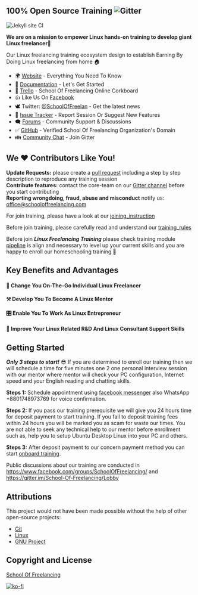 ## 100% Open Source Training ![Gitter](https://badges.gitter.im/School-Of-Freelancing/Lobby.svg)
![Jekyll site CI](https://github.com/SchoolOfFreelancing/BackOffice/workflows/Jekyll%20site%20CI/badge.svg?branch=master)

**We are on a mission to empower Linux hands-on training to develop giant Linux freelancer🐧** 

Our Linux freelancing training ecosystem design to establish Earning By Doing Linux freelancing from home 🏠

* 🌍 [Website](https://www.schooloffreelancing.com/) - Everything You Need To Know
* 📖 [Documentation](https://github.com/SchoolOfFreelancing/BackOffice/wiki) - Let's Get Started
* :rocket: [Trello](https://trello.com/b/RFo7GNdY/school-of-freelancing) - School Of Freelancing Online Corkboard
* 👍 Like Us On [Facebook](https://www.facebook.com/SchoolOfFreelancing/)
* 🕊 Twitter: [@SchoolOfFreelan](https://twitter.com/SchoolOfFreelan) - Get the latest news
* 🐞 [Issue Tracker](https://github.com/SchoolOfFreelancing/BackOffice/issues) - Report Session Or Suggest New Features
* 🗨  [Forums](https://www.facebook.com/groups/SchoolOfFreelancing/) - Community Support & Discussions
* :white_check_mark: [GitHub](https://github.com/SchoolOfFreelancing) - Verified School Of Freelancing Organization's Domain
* 👪 [Community Chat](https://gitter.im/School-Of-Freelancing/Lobby) - Join Gitter

## We :heart: Contributors Like You!

**Update Requests:** please create a [pull request](https://github.com/SchoolOfFreelancing/BackOffice/pulls) including a step by step description to reproduce any training session  
**Contribute features:** contact the core-team on our [Gitter channel](https://gitter.im/School-Of-Freelancing/Lobby) before you start contributing   
**Reporting wrongdoing, fraud, abuse and misconduct** notify us: office@schooloffreelancing.com
  
For join training, please have a look at our [joining_instruction](https://docs.google.com/document/d/1ESFs4DZLt2xrtpGQFPynwps-2oZRZwF-5rv5EfqGANs/edit?usp=sharing)

Before join training, please carefully read and understand our [training_rules](https://docs.google.com/document/d/1UX8gTwFavlUjCqeD4lQ9r6LFY757v0ZbEj7rq3Nlek8/edit?usp=sharing)

Before join ***Linux Freelancing Training*** please check training module [pipeline](https://www.schooloffreelancing.com/Linux/) is align and necessary to level up your current skills and you are happy to enroll our homeschooling training 🏫

## Key Benefits and Advantages

#### 🐧 Change You On-The-Go Individual Linux Freelancer
#### ⚒ Develop You To Become A Linux Mentor
#### 🎛 Enable You To Work As Linux Entrepreneur
#### 🚀 Improve Your Linux Related R&D And Linux Consultant Support Skills


## Getting Started

_**Only 3 steps to start!**_ 😎
If you are determined to enroll our training then we will schedule a time for five minutes one 2 one personal interview session with our mentor where mentor will check your PC configuration, Internet speed and your English reading and chatting skills. 

**Steps 1:** Schedule appointment using [facebook messenger](https://www.facebook.com/SchoolOfFreelancing/) also WhatsApp +8801748973769 for voice  confirmation.

**Steps 2:** If you pass our training prerequisite we will give you 24 hours time for deposit payment to start training. If you fail to deposit training fees within 24 hours you will be marked you as scam for waste our times. You are not able to seek any technical help to our mentor before enrollment such as, help you to setup Ubuntu Desktop Linux into your PC and  others.  

**Steps 3:** After deposit payment to our concern payment method you can start [onboard training](https://trello.com/b/RFo7GNdY/school-of-freelancing). 

Public discussions about our training are conducted in https://www.facebook.com/groups/SchoolOfFreelancing/ and https://gitter.im/School-Of-Freelancing/Lobby

## Attributions
This project would not have been made possible without the help of other open-source projects:
* [Git](https://github.com/git/git)
* [Linux](https://github.com/torvalds/linux)
* [GNU Project](https://www.gnu.org/licenses/gpl-3.0.en.html)

## Copyright and License 
[School Of Freelancing](https://www.schooloffreelancing.com/) 


[![ko-fi](https://ko-fi.com/img/githubbutton_sm.svg)](https://ko-fi.com/L3L53CU1H)

  
